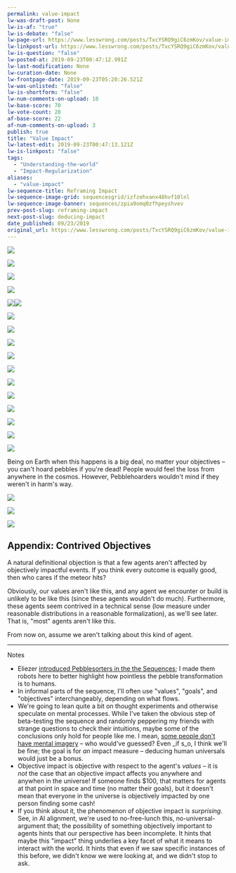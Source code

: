 ```yaml
---
permalink: value-impact
lw-was-draft-post: None
lw-is-af: "true"
lw-is-debate: "false"
lw-page-url: https://www.lesswrong.com/posts/TxcYSRQ9giC6zmKov/value-impact
lw-linkpost-url: https://www.lesswrong.com/posts/TxcYSRQ9giC6zmKov/value-impact
lw-is-question: "false"
lw-posted-at: 2019-09-23T00:47:12.991Z
lw-last-modification: None
lw-curation-date: None
lw-frontpage-date: 2019-09-23T05:20:26.521Z
lw-was-unlisted: "false"
lw-is-shortform: "false"
lw-num-comments-on-upload: 10
lw-base-score: 70
lw-vote-count: 28
af-base-score: 22
af-num-comments-on-upload: 3
publish: true
title: "Value Impact"
lw-latest-edit: 2019-09-23T00:47:13.121Z
lw-is-linkpost: "false"
tags: 
  - "Understanding-the-world"
  - "Impact-Regularization"
aliases: 
  - "value-impact"
lw-sequence-title: Reframing Impact
lw-sequence-image-grid: sequencesgrid/izfzehxanx48hvf10lnl
lw-sequence-image-banner: sequences/zpia9omq0zfhpeyshvev
prev-post-slug: reframing-impact
next-post-slug: deducing-impact
date_published: 09/23/2019
original_url: https://www.lesswrong.com/posts/TxcYSRQ9giC6zmKov/value-impact
---
```

![](https://i.imgur.com/lG9je1g.png)

![](https://i.imgur.com/1hJa51n.png)

  

![](https://i.imgur.com/geDXLLG.png)

  
  

![](https://i.imgur.com/zMxBlb0.png)

![](https://i.imgur.com/tupgltr.png )![](https://i.imgur.com/kNG5for.png)

![](https://i.imgur.com/BtzHnUq.png)

![](https://i.imgur.com/jaHW2pp.png )

![](https://i.imgur.com/MmtIR5e.png)

![](https://i.imgur.com/S1KiiUj.png)

![](https://i.imgur.com/9ZqUDO6.png)

![](https://i.imgur.com/TT61fRC.png)

![](https://i.imgur.com/JGA0KAj.png)

![](https://i.imgur.com/ZBG9SXA.png )

![](https://i.imgur.com/IhjRIpN.png )

![](https://i.imgur.com/lsJLMDk.png )

![](https://i.imgur.com/OBmQUKm.png)

Being on Earth when this happens is a big deal, no matter your objectives – you can't hoard pebbles if you're dead! People would feel the loss from anywhere in the cosmos. However, Pebblehoarders wouldn't mind if they weren't in harm's way.

![](https://i.imgur.com/zKM6Bt9.png)

![](https://i.imgur.com/ZOAeuoe.png)

![](https://i.imgur.com/fzLD7kQ.png)

## Appendix: Contrived Objectives

A natural definitional objection is that a few agents aren't affected by objectively impactful events. If you think every outcome is equally good, then who cares if the meteor hits?

Obviously, our values aren't like this, and any agent we encounter or build is unlikely to be like this (since these agents wouldn't do much). Furthermore, these agents seem contrived in a technical sense (low measure under reasonable distributions in a reasonable formalization), as we'll see later. That is, "most" agents aren't like this.

From now on, assume we aren't talking about this kind of agent.

<hr/>


Notes
*   Eliezer [introduced Pebblesorters in the the Sequences](https://www.readthesequences.com/Sorting-Pebbles-Into-Correct-Heaps); I made them robots here to better highlight how pointless the pebble transformation is to humans.
*   In informal parts of the sequence, I'll often use "values", "goals", and "objectives" interchangeably, depending on what flows.
*   We're going to lean quite a bit on thought experiments and otherwise speculate on mental processes. While I've taken the obvious step of beta-testing the sequence and randomly peppering my friends with strange questions to check their intuitions, maybe some of the conclusions only hold for people like me. I mean, [some people don't have mental imagery](https://www.lesswrong.com/posts/baTWMegR42PAsH9qJ/generalizing-from-one-example) – who would've guessed? Even _if s_o, I think we'll be fine; the goal is for _an_ impact measure – deducing human universals would just be a bonus.
*   Objective impact is objective with respect to the agent's _values_ – it is _not_ the case that an objective impact affects you anywhere and anywhen in the universe! If someone finds \$100, that matters for agents at that point in space and time (no matter their goals), but it doesn't mean that everyone in the universe is objectively impacted by one person finding some cash!
*   If you think about it, the phenomenon of objective impact is _surprising._ See, in AI alignment, we're used to no-free-lunch this, no-universal-argument that; the possibility of something objectively important to agents hints that our perspective has been incomplete. It hints that maybe this "impact" thing underlies a key facet of what it means to interact with the world. It hints that even if we saw specific instances of this before, we didn't know we were looking at, and we didn't stop to ask.